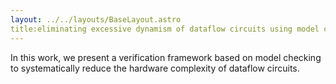 ```yaml
---
layout: ../../layouts/BaseLayout.astro
title:eliminating excessive dynamism of dataflow circuits using model cheecking - xu et al., 2023
---
```

In this work, we present a verification framework based on model checking to systematically reduce the hardware complexity of dataflow circuits.
